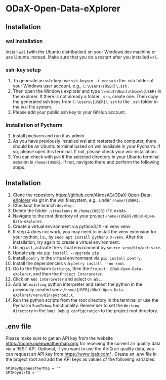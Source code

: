 # ODaX-Open-Data-eXplorer

## Installation
### wsl installation
Install ```wsl``` (with the Ubuntu distribution) on your Windows dev machine or use Ubuntu instead. Make sure that you do a restart after you installed ```wsl```.

### ssh-key setup
1) To generate an ssh-key use ```ssh-keygen -t ecdsa``` in the .ssh folder of your Windows user account, e.g., ```C:\Users\{USER}\.ssh``` .
2) Then open the Windows explorer and type ```\\wsl$\Ubuntu\home\{USER}``` in the explorer. If there is not already a folder ```.ssh```, create one. Then copy the generated ssh keys from ```C:\Users\{USER}\.ssh``` to the ```.ssh``` folder in the wsl file system. 
3) Please add your public ssh key to your GitHub account.

### Installation of Pycharm
1) Install pycharm and run it as admin.
2) As you have previously installed wsl and restarted the computer, there should be an Ubuntu terminal based on wsl available in your Pycharm. If so, please open this terminal. If not, please check your wsl installation.
3) You can check with ```pwd``` if the selected directory in your Ubuntu terminal session is ```/home/{USER}```. If not, navigate there and perform the following steps.

## Installation
1) Clone the repository https://github.com/AkrosAG/ODaX-Open-Data-eXplorer via git in the wsl filesystem, e.g., under ```/home/{USER}```.
2) Checkout the branch ```develop```.
3) Delete the folder ```.vitualenvs``` in ```/home/{USER}``` if it exists.
4) Navigate to the root directory of your project ```/home/{USER}/ODaX-Open-Data-eXplorer```.
4) Create a virtual environment via python3.1X -m venv venv
5) If step 4 does not work, you may need to install the venv extension for your python, i.e., by ```sudo apt install python3.X-venv```. After the installation, try again to create a virtual environment.
6) Using ```wsl```, activate the virtual environment by ```source venv/bin/activate```.
7) Update pip via ```pip install --upgrade pip```
8) Install ```poetry``` in the virtual environment via ```pip install poetry```.
9) Install the dependencies via ```poetry install --no-root```.
10) Go to the Pycharm ```Settings```, then the ```Project: ODaX-Open-Data-eXplorer```, and then the ```Project Interpreter```.
11) Click on ```Add interpreter``` and select ```On WSL```.
11) Add an ```existing``` python interpreter and select the python in the previously created venv ```/home/{USER}/ODaX-Open-Data-eXplorer/venv/bin/python3.X```.
12) Run the python scripts from the root directory in the terminal or use the Pycharm ```Run```/```Debug``` functionality. Remember to set the ```Working directory``` in the ```Run/ Debug configuration``` to the project root directory.

## .env file
Please make sure to get an API key from the website https://home.openweathermap.org/ for receiving the current air quality data via a REST API. Optional, if you want to use the AirIQ air quality data, you can request an API key from  https://www.iqair.com/ . 
Create an .env file in the project root and add the API keys as values of the following variables:
```
APIKeyOpenWeatherMap = ""
APIKeyAirIQ = ''
```



